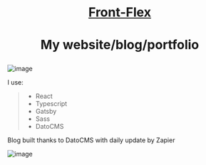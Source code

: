 # <p align="center">[Front-Flex](https://frontflex.netlify.app)</p>

# <p align="center">My website/blog/portfolio</p>
![image](https://user-images.githubusercontent.com/77500425/160290479-73c6bd1b-673f-4d87-b019-d829202d2fa7.png)

I use:
> - React
> - Typescript
> - Gatsby
> - Sass
> - DatoCMS

Blog built thanks to DatoCMS with daily update by Zapier

![image](https://user-images.githubusercontent.com/77500425/162631508-021deebc-19a2-476e-b3d5-64b8957cbbce.png)


